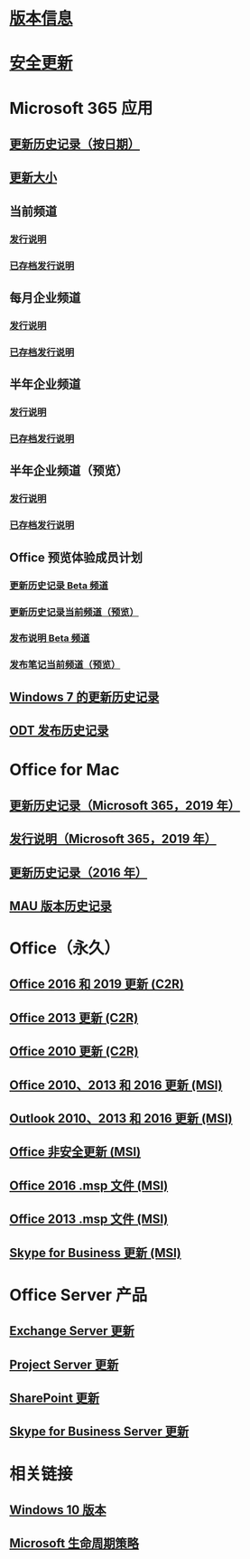 # [版本信息](release-notes-microsoft365-apps.md)
# [安全更新](microsoft365-apps-security-updates.md)
# Microsoft 365 应用
## [更新历史记录（按日期）](update-history-microsoft365-apps-by-date.md)
## [更新大小](download-sizes-microsoft365-apps-updates.md)

## 当前频道
### [发行说明](current-channel.md)
### [已存档发行说明](monthly-channel-archived.md)

## 每月企业频道
### [发行说明](monthly-enterprise-channel.md)
### [已存档发行说明](monthly-enterprise-channel-archived.md)

## 半年企业频道
### [发行说明](semi-annual-enterprise-channel.md)
### [已存档发行说明](semi-annual-enterprise-channel-archived.md)



## 半年企业频道（预览）
### [发行说明](semi-annual-enterprise-channel-preview.md)
### [已存档发行说明](semi-annual-enterprise-channel-preview-archived.md)



## Office 预览体验成员计划  
### [更新历史记录 Beta 频道](Update-history-beta-channel.md)
### [更新历史记录当前频道（预览）](update-history-current-channel-preview.md)
### [发布说明 Beta 频道](beta-channel.md)
### [发布笔记当前频道（预览）](current-channel-preview.md)

## [Windows 7 的更新历史记录](update-history-office-Win7.md)

## [ODT 发布历史记录](ODT-release-history.md)

# Office for Mac
## [更新历史记录（Microsoft 365，2019 年）](update-history-office-for-mac.md)
## [发行说明（Microsoft 365，2019 年）](release-notes-office-for-mac.md)
## [更新历史记录（2016 年）](release-notes-office-2016-mac.md)
## [MAU 版本历史记录](release-history-microsoft-autoupdate.md)

# Office（永久）
## [Office 2016 和 2019 更新 (C2R)](update-history-office-2019.md)
## [Office 2013 更新 (C2R)](update-history-office-2013.md)
## [Office 2010 更新 (C2R)](update-history-office-2010-click-to-run.md)
## [Office 2010、2013 和 2016 更新 (MSI)](office-updates-msi.md)
## [Outlook 2010、2013 和 2016 更新 (MSI)](outlook-updates-msi.md)
## [Office 非安全更新 (MSI)](office-MSI-non-security-updates.md)
## [Office 2016 .msp 文件 (MSI)](msp-files-office-2016.md)
## [Office 2013 .msp 文件 (MSI)](msp-files-office-2013.md)
## [Skype for Business 更新 (MSI)](/SkypeForBusiness/sfb-client-updates)

# Office Server 产品
## [Exchange Server 更新](/Exchange/new-features/build-numbers-and-release-dates)
## [Project Server 更新](project-server-updates.md)
## [SharePoint 更新](sharepoint-updates.md)
## [Skype for Business Server 更新](/SkypeForBusiness/sfb-server-updates)

# 相关链接
## [Windows 10 版本](/windows/release-health/release-information)
## [Microsoft 生命周期策略](https://support.microsoft.com/lifecycle)